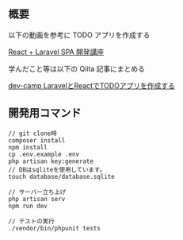 ## 概要

以下の動画を参考に TODO アプリを作成する

[React + Laravel SPA 開発講座](https://www.youtube.com/watch?v=hPjcbKtpTjY&list=PL3B2bjwrmhfQkcBEww0gN_kcRAHntAgxG)

学んだこと等は以下の Qiita 記事にまとめる

[dev-camp LaravelとReactでTODOアプリを作成する](https://qiita.com/KinashiRintaro/items/fc50dbcc2c214e59f8fd)

## 開発用コマンド

```
// git clone時
composer install
npm install
cp .env.example .env
php artisan key:generate
// DBはsqliteを使用しています。
touch database/database.sqlite 

// サーバー立ち上げ
php artisan serv
npm run dev

// テストの実行
./vendor/bin/phpunit tests

```
